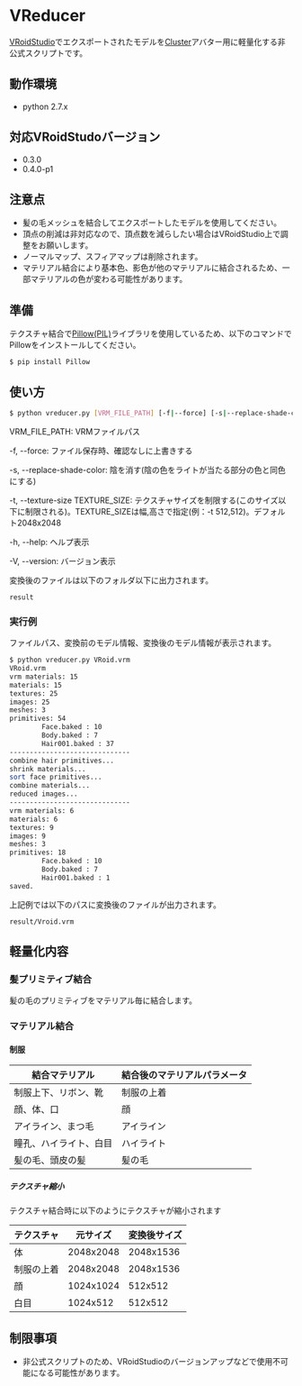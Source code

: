 # VReducer
[VRoidStudio](https://vroid.pixiv.net/)でエクスポートされたモデルを[Cluster](https://cluster.mu/)アバター用に軽量化する非公式スクリプトです。


## 動作環境
* python 2.7.x

## 対応VRoidStudoバージョン
* 0.3.0
* 0.4.0-p1

## 注意点
* 髪の毛メッシュを結合してエクスポートしたモデルを使用してください。
* 頂点の削減は非対応なので、頂点数を減らしたい場合はVRoidStudio上で調整をお願いします。
* ノーマルマップ、スフィアマップは削除されます。
* マテリアル結合により基本色、影色が他のマテリアルに結合されるため、一部マテリアルの色が変わる可能性があります。


## 準備
テクスチャ結合で[Pillow(PIL)](https://github.com/python-pillow/Pillow)ライブラリを使用しているため、以下のコマンドでPillowをインストールしてください。
```
$ pip install Pillow
```

## 使い方
```bash
$ python vreducer.py [VRM_FILE_PATH] [-f|--force] [-s|--replace-shade-color] [-t|--texture-size WIDTH,HEIGHT] [-h|--help] [-V|--version]
```


VRM_FILE_PATH: VRMファイルパス

-f, --force: ファイル保存時、確認なしに上書きする

-s, --replace-shade-color: 陰を消す(陰の色をライトが当たる部分の色と同色にする)

-t, --texture-size TEXTURE_SIZE: テクスチャサイズを制限する(このサイズ以下に制限される)。TEXTURE_SIZEは幅,高さで指定(例：-t 512,512)。デフォルト2048x2048

-h, --help: ヘルプ表示

-V, --version: バージョン表示

変換後のファイルは以下のフォルダ以下に出力されます。
```
result
```

### 実行例
ファイルパス、変換前のモデル情報、変換後のモデル情報が表示されます。
```bash
$ python vreducer.py VRoid.vrm
VRoid.vrm
vrm materials: 15
materials: 15
textures: 25
images: 25
meshes: 3
primitives: 54
        Face.baked : 10
        Body.baked : 7
        Hair001.baked : 37
------------------------------
combine hair primitives...
shrink materials...
sort face primitives...
combine materials...
reduced images...
------------------------------
vrm materials: 6
materials: 6
textures: 9
images: 9
meshes: 3
primitives: 18
        Face.baked : 10
        Body.baked : 7
        Hair001.baked : 1
saved.
```
上記例では以下のパスに変換後のファイルが出力されます。
```
result/Vroid.vrm
```

## 軽量化内容
### 髪プリミティブ結合
髪の毛のプリミティブをマテリアル毎に結合します。

### マテリアル結合
#### 制服
| 結合マテリアル | 結合後のマテリアルパラメータ |
| -------------- | ------------------ | 
| 制服上下、リボン、靴 | 制服の上着 |
| 顔、体、口 | 顔 |
| アイライン、まつ毛 | アイライン |
| 瞳孔、ハイライト、白目 | ハイライト |
| 髪の毛、頭皮の髪 | 髪の毛 |

##### テクスチャ縮小
テクスチャ結合時に以下のようにテクスチャが縮小されます

| テクスチャ | 元サイズ | 変換後サイズ |
| ---------- | -------- | ------------ | 
| 体 | 2048x2048 | 2048x1536 |
| 制服の上着 | 2048x2048 | 2048x1536 |
| 顔 | 1024x1024 | 512x512 |
| 白目 | 1024x512 | 512x512 |


## 制限事項
* 非公式スクリプトのため、VRoidStudioのバージョンアップなどで使用不可能になる可能性があります。
